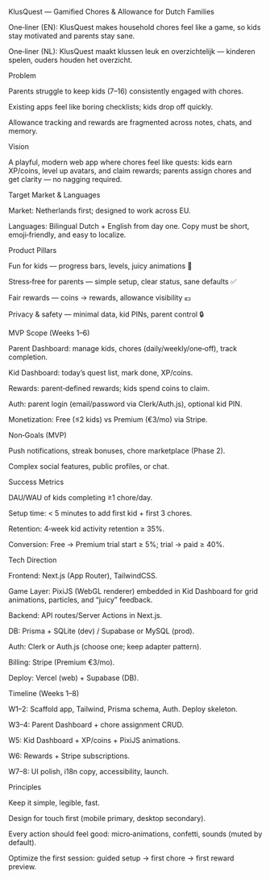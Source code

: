 KlusQuest — Gamified Chores & Allowance for Dutch Families

One‑liner (EN): KlusQuest makes household chores feel like a game, so kids stay motivated and parents stay sane.

One‑liner (NL): KlusQuest maakt klussen leuk en overzichtelijk — kinderen spelen, ouders houden het overzicht.

Problem

Parents struggle to keep kids (7–16) consistently engaged with chores.

Existing apps feel like boring checklists; kids drop off quickly.

Allowance tracking and rewards are fragmented across notes, chats, and memory.

Vision

A playful, modern web app where chores feel like quests: kids earn XP/coins, level up avatars, and claim rewards; parents assign chores and get clarity — no nagging required.

Target Market & Languages

Market: Netherlands first; designed to work across EU.

Languages: Bilingual Dutch + English from day one. Copy must be short, emoji‑friendly, and easy to localize.

Product Pillars

Fun for kids — progress bars, levels, juicy animations 🎉

Stress‑free for parents — simple setup, clear status, sane defaults ✅

Fair rewards — coins → rewards, allowance visibility 💶

Privacy & safety — minimal data, kid PINs, parent control 🔒

MVP Scope (Weeks 1–6)

Parent Dashboard: manage kids, chores (daily/weekly/one‑off), track completion.

Kid Dashboard: today’s quest list, mark done, XP/coins.

Rewards: parent‑defined rewards; kids spend coins to claim.

Auth: parent login (email/password via Clerk/Auth.js), optional kid PIN.

Monetization: Free (≤2 kids) vs Premium (€3/mo) via Stripe.

Non‑Goals (MVP)

Push notifications, streak bonuses, chore marketplace (Phase 2).

Complex social features, public profiles, or chat.

Success Metrics

DAU/WAU of kids completing ≥1 chore/day.

Setup time: < 5 minutes to add first kid + first 3 chores.

Retention: 4‑week kid activity retention ≥ 35%.

Conversion: Free → Premium trial start ≥ 5%; trial → paid ≥ 40%.

Tech Direction

Frontend: Next.js (App Router), TailwindCSS.

Game Layer: PixiJS (WebGL renderer) embedded in Kid Dashboard for grid animations, particles, and “juicy” feedback.

Backend: API routes/Server Actions in Next.js.

DB: Prisma + SQLite (dev) / Supabase or MySQL (prod).

Auth: Clerk or Auth.js (choose one; keep adapter pattern).

Billing: Stripe (Premium €3/mo).

Deploy: Vercel (web) + Supabase (DB).

Timeline (Weeks 1–8)

W1–2: Scaffold app, Tailwind, Prisma schema, Auth. Deploy skeleton.

W3–4: Parent Dashboard + chore assignment CRUD.

W5: Kid Dashboard + XP/coins + PixiJS animations.

W6: Rewards + Stripe subscriptions.

W7–8: UI polish, i18n copy, accessibility, launch.

Principles

Keep it simple, legible, fast.

Design for touch first (mobile primary, desktop secondary).

Every action should feel good: micro‑animations, confetti, sounds (muted by default).

Optimize the first session: guided setup → first chore → first reward preview.